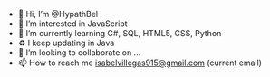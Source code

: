 - 👋 Hi, I’m @HypathBel
- 👀 I’m interested in JavaScript
- 🌱 I’m currently learning C#, SQL, HTML5, CSS, Python
- ♻️ I keep updating in Java
- 💞️ I’m looking to collaborate on ...
- 📫 How to reach me isabelvillegas915@gmail.com (current email)

<!---
HypathBel/HypathBel is a ✨ special ✨ repository because its `README.md` (this file) appears on your GitHub profile.
You can click the Preview link to take a look at your changes.
--->
